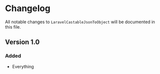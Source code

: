 # Changelog

All notable changes to `LaravelCastableJsonToObject` will be documented in this file.

## Version 1.0

### Added
- Everything
